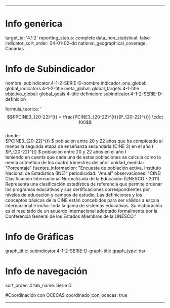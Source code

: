 ---

# Info genérica
target_id: '4.1.2'
reporting_status: complete
data_non_statistical: false
indicator_sort_order: 04-01-02-dd
national_geographical_coverage: Canarias

# Info de Subindicador
nombre: subindicator.4-1-2-SERIE-D-nombre
indicador_onu_global: global_indicators.4-1-2-title
meta_global: global_targets.4-1-title
objetivo_global: global_goals.4-title
definicion: subindicator.4-1-2-SERIE-D-definicion

formula_teorica: '$$PPCINE3_{20-22}^{t} = \frac{PCINE3_{20-22}^{t}}{P_{20-22}^{t}} \cdot 100$$ <br>
donde: <br>
$PCINE3_{20-22}^{t} $ población entre 20 y 22 años que ha completado al menos la segunda etapa de enseñanza secundaria (CINE 3) en el año $t$<br>
$P_{20-22}^{t} $ población entre 20 y 22 años en el año $t$ <br>
teniendo en cuenta que cada una de estas poblaciones se calcula como la media aritmética de los cuatro trimestres del año.'
unidad_medida: "Porcentaje"
fuentes_informacion: "Encuesta de población activa, Instituto Nacional de Estadística (INE)"
periodicidad: "Anual"
observaciones: "CINE: Clasificación Internacional Normalizada de la Educación (UNESCO - 2011). Representa una clasificación estadística de referencia que permite ordenar los programas educativos y sus certificaciones correspondientes por niveles de educación y campos de estudio. Las definiciones y los conceptos básicos de la CINE están concebidos para ser válidos a escala internacional e incluir toda la gama de sistemas educativos. Su elaboración es el resultado de un acuerdo internacional adoptado formalmente por la Conferencia General de los Estados Miembros de la UNESCO."


# Info de Gráficas
graph_title: subindicator.4-1-2-SERIE-D-graph-title
graph_type: bar

# Info de navegación
sort_order: 4
tab_name: Serie D

#Coordinación con OCECAS
coordinado_con_ocecas: true

---